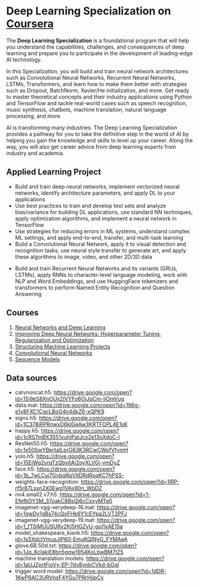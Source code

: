 # Deep Learning Specialization on [Coursera](https://www.coursera.org/specializations/deep-learning)


The **Deep Learning Specialization** is a foundational program that will help you understand the capabilities, challenges, and consequences of deep learning and prepare you to participate in the development of leading-edge AI technology.

In this Specialization, you will build and train neural network architectures such as Convolutional Neural Networks, Recurrent Neural Networks, LSTMs, Transformers, and learn how to make them better with strategies such as Dropout, BatchNorm, Xavier/He initialization, and more. Get ready to master theoretical concepts and their industry applications using Python and TensorFlow and tackle real-world cases such as speech recognition, music synthesis, chatbots, machine translation, natural language processing, and more.

AI is transforming many industries. The Deep Learning Specialization provides a pathway for you to take the definitive step in the world of AI by helping you gain the knowledge and skills to level up your career. Along the way, you will also get career advice from deep learning experts from industry and academia.

## Applied Learning Project
- Build and train deep neural networks, implement vectorized neural networks, identify architecture parameters, and apply DL to your applications
- Use best practices to train and develop test sets and analyze bias/variance for building DL applications, use standard NN techniques, apply optimization algorithms, and implement a neural network in TensorFlow
- Use strategies for reducing errors in ML systems, understand complex ML settings, and apply end-to-end, transfer, and multi-task learning
- Build a Convolutional Neural Network, apply it to visual detection and recognition tasks, use neural style transfer to generate art, and apply these algorithms to image, video, and other 2D/3D data</p>
- Build and train Recurrent Neural Networks and its variants (GRUs, LSTMs), apply RNNs to character-level language modeling, work with NLP and Word Embeddings, and use HuggingFace tokenizers and transformers to perform Named Entity Recognition and Question Answering

## Courses
1. [Neural Networks and Deep Learning](https://www.coursera.org/learn/neural-networks-deep-learning/home/welcome)
2. [Improving Deep Neural Networks: Hyperparameter Tuning, Regularization and Optimization](https://www.coursera.org/learn/deep-neural-network/home/welcome)
3. [Structuring Machine Learning Projects](https://www.coursera.org/learn/machine-learning-projects/home/welcome)
4. [Convolutional Neural Networks](https://www.coursera.org/learn/convolutional-neural-networks/home/welcome)
5. [Sequence Models](https://www.coursera.org/learn/nlp-sequence-models/home/welcome)

## Data sources
- catvnoncat.h5: https://drive.google.com/open?id=15i9eS8XnOUx2IVYFo6OjJqCm-liOmVug
- data.mat: https://drive.google.com/open?id=196g-e1v8FXC1CgcLBoG4n4dkZ6-xQPK9
- signs.h5: https://drive.google.com/open?id=1C378iRPRnwxD6klGeAw3KRTFOPL4E1sK
- happy.h5: https://drive.google.com/open?id=1cRS7mBX3551vuhiPatJcx2e13oXdoC-l
- ResNet50.h5: https://drive.google.com/open?id=1x50SwYBertaILprG63K3RCwCWofVfymH
- yolo.h5: https://drive.google.com/open?id=15EiWg2vrqTzQbyitAi2oyXLVGj-ymDyZ
- face.h5: https://drive.google.com/open?id=1b_7wLCui7GybqRqVItDRdRsqKC7hPSS-
- weights-face-recognition: https://drive.google.com/open?id=1lRP-rf5r87Lsxn2X0Ewg1VAx80n_WbDZ
- nn4.small2.v7.h5: https://drive.google.com/open?id=1-EfefbDY3M_37oakC8BsQj6cCxxyMTg0
- imagenet-vgg-verydeep-16.mat: https://drive.google.com/open?id=1gwDy1gBs74cQoFHk6Y1cEYpa2LVT2PFJ
- imagenet-vgg-verydeep-19.mat: https://drive.google.com/open?id=1_fT0iMUUSURv2KI5HGZyU-gol1xAE15a
- model_shakespeare_kiank.h5: https://drive.google.com/open?id=1sSXdctYmusJiP60-EmuKQINyG_FYMAeA
- glove.6B.50d.txt: https://drive.google.com/open?id=1Jq_KcIakiE8bn5ggw1954KoLbwBM7tZ5
- machine translation models: https://drive.google.com/open?id=1aUJZprtFjoVy-EP-7dv8ynbCVkd-bGqI
- trigger word model: https://drive.google.com/open?id=1dDR-1KwP6AC3URVnsF4YGu7PRrHjjpCy
